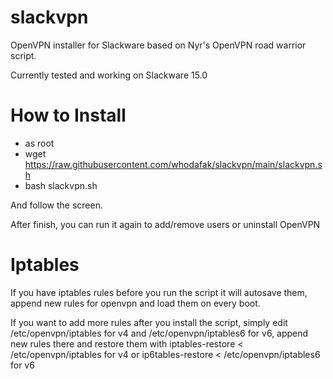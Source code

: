 # slackvpn
OpenVPN installer for Slackware based on Nyr's OpenVPN road warrior script.

Currently tested and working on Slackware 15.0

# How to Install
  - as root 
  - wget https://raw.githubusercontent.com/whodafak/slackvpn/main/slackvpn.sh
  - bash slackvpn.sh
   
   And follow the screen.
   
   After finish, you can run it again to add/remove users or uninstall OpenVPN

# Iptables

If you have iptables rules before you run the script it will autosave them, append new rules for openvpn and load them on every boot.

If you want to add more rules after you install the script, simply edit /etc/openvpn/iptables for v4 and /etc/openvpn/iptables6 for v6, append new rules there and restore them with iptables-restore < /etc/openvpn/iptables for v4 or ip6tables-restore < /etc/openvpn/iptables6 for v6
